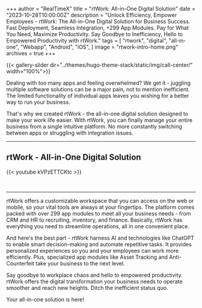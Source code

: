 +++
author = "RealTimeX"
title = "rtWork: All-in-One Digital Solution"
date = "2023-10-28T10:00:00Z"
description = "Unlock Efficiency, Empower Employees - rtWork: The All-in-One Digital Solution for Business Success. Fast Deployment, Seamless Integration, +299 App Modules. Pay for What You Need, Maximize Productivity. Say Goodbye to Inefficiency, Hello to Empowered Productivity with rtWork."
tags = [
    "rtwork",
    "digital",
    "all-in-one",
    "Webapp",
    "Android",
    "iOS",
]
image = "rtwork-intro-home.png"
archives = true
+++

{{< gallery-slider dir="../themes/hugo-theme-stack/static/img/call-center/" width="100%">}}

Dealing with too many apps and feeling overwhelmed? We get it - juggling multiple software solutions can be a major pain, not to mention inefficient. The limited functionality of individual apps leaves you wishing for a better way to run your business.

That's why we created rtWork - the all-in-one digital solution designed to make your work life easier. With rtWork, you can finally manage your entire business from a single intuitive platform. No more constantly switching between apps or struggling with integration issues.

---

## rtWork - All-in-One Digital Solution

{{< youtube kVPzETTCKtc >}}

<br>

---

rtWork offers a customizable workspace that you can access on the web or mobile, so your vital tools are always at your fingertips. The platform comes packed with over 299 app modules to meet all your business needs - from CRM and HR to recruiting, inventory, and finance. Basically, rtWork has everything you need to streamline operations, all in one convenient place.

And here's the best part - rtWork harness AI and technologies like ChatGPT to enable smart decision-making and automate repetitive tasks. It provides personalized experiences so you and your employees can work more efficiently. Plus, specialized app modules like Asset Tracking and Anti-Counterfeit take your business to the next level.

Say goodbye to workplace chaos and hello to empowered productivity. rtWork offers the digital transformation your business needs to operate smoother and reach new heights. Ditch the inefficient status quo. 

Your all-in-one solution is here!